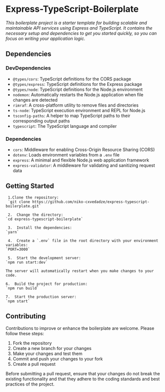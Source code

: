  # Express-TypeScript-Boilerplate
*This boilerplate project is a starter template for building scalable and maintainable API services using Express and TypeScript. It contains the necessary setup and dependencies to get you started quickly, so you can focus on writing your application logic.* 


## Dependencies

### DevDependencies

-   `@types/cors`: TypeScript definitions for the CORS package
-   `@types/express`: TypeScript definitions for the Express package
-   `@types/node`: TypeScript definitions for the Node.js environment
-   `nodemon`: Automatically restarts the Node.js application when file changes are detected
-   `rimraf`: A cross-platform utility to remove files and directories
-   `ts-node`: TypeScript execution environment and REPL for Node.js
-   `tsconfig-paths`: A helper to map TypeScript paths to their corresponding output paths
-   `typescript`: The TypeScript language and compiler

### Dependencies

-   `cors`: Middleware for enabling Cross-Origin Resource Sharing (CORS)
-   `dotenv`: Loads environment variables from a `.env` file
-   `express`: A minimal and flexible Node.js web application framework
-   `express-validator`: A middleware for validating and sanitizing request data

## Getting Started

     1.Clone the repository:
     `git clone https://github.com/niko-cxvedadze/express-typescript-boilerplate.git`
     
     2.  Change the directory:
    `cd express-typescript-boilerplate` 
    
     3.  Install the dependencies:
    `yarn`
    
     4.  Create a `.env` file in the root directory with your environment variables:
    `PORT=3000` 
    
     5.  Start the development server:
    `npm run start:dev` 
    
    The server will automatically restart when you make changes to your code.
    
    6.  Build the project for production:
    `npm run build` 
    
    7.  Start the production server:
    `npm start`
    

## Contributing

Contributions to improve or enhance the boilerplate are welcome. Please follow these steps:

1.  Fork the repository
2.  Create a new branch for your changes
3.  Make your changes and test them
4.  Commit and push your changes to your fork
5.  Create a pull request

Before submitting a pull request, ensure that your changes do not break the existing functionality and that they adhere to the coding standards and best practices of the project.
